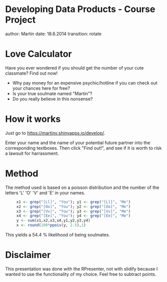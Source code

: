 Developing Data Products - Course Project
========================================================
author: Martin
date: 18.6.2014
transition: rotate

Love Calculator
========================================================

Have you ever wondered if you should get the number of your cute classmate?
Find out now!

- Why pay money for an expensive psychic/hotline if you can check out your chances here for free?
- Is your true soulmate named "Martin"?
- Do you really believe in this nonsense?

How it works
========================================================

Just go to https://martinv.shinyapps.io/develop/.  
  
Enter your name and the name of your potential future partner into the corresponding textboxes.
Then click "Find out!", and see if it is worth to risk a lawsuit for harrassment.

Method
========================================================

The method used is based on a poisson distribution and the number of the letters 'L' 'O' 'V' and 'E' in your names. 


```r
     x1 <- grep("[Ll]", "You"); y1 <- grep("[Ll]", "Me")
     x2 <- grep("[Oo]", "You"); y2 <- grep("[Oo]", "Me")
     x3 <- grep("[Vv]", "You"); y3 <- grep("[Vv]", "Me")
     x4 <- grep("[Ee]", "You"); y4 <- grep("[Ee]", "Me")
     y <- sum(x1,x2,x3,x4,y1,y2,y3,y4)
     x <- round(100*ppois(y, 2.5),1)
```


This yields a 54.4 % likelihood of being soulmates.

Disclaimer
========================================================

This presentation was done with the RPresenter, not with slidify because
I wanted to use the functionality of my choice. Feel free to subtract points.
